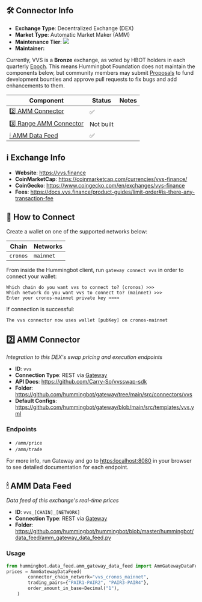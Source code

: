 ## 🛠 Connector Info

- **Exchange Type**: Decentralized Exchange (DEX)
- **Market Type**: Automatic Market Maker (AMM)
- **Maintenance Tier**: ![](https://img.shields.io/static/v1?label=Hummingbot&message=BRONZE&color=green)
- **Maintainer:** 

Currently, VVS is a **Bronze** exchange, as voted by HBOT holders in each quarterly [Epoch](/governance/epochs). This means Hummingbot Foundation does not maintain the components below, but community members may submit [Proposals](/governance/proposals) to fund development bounties and approve pull requests to fix bugs and add enhancements to them.

| Component | Status | Notes | 
| --------- | ------ | ----- |
| [2️⃣ AMM Connector](#2-amm-connector) | ✅ |
| [3️⃣ Range AMM Connector](#3-range-amm-connector) | Not built |
| [🕯 AMM Data Feed](#amm-data-feed) | ✅ |

## ℹ️ Exchange Info

- **Website**: <https://vvs.finance>
- **CoinMarketCap**: <https://coinmarketcap.com/currencies/vvs-finance/>
- **CoinGecko**: <https://www.coingecko.com/en/exchanges/vvs-finance>
- **Fees**: https://docs.vvs.finance/product-guides/limit-order#is-there-any-transaction-fee

## 🔑 How to Connect

Create a wallet on one of the supported networks below:

| Chain | Networks | 
| ----- | -------- |
| `cronos` | `mainnet` 

From inside the Hummingbot client, run `gateway connect vvs` in order to connect your wallet:

```
Which chain do you want vvs to connect to? (cronos) >>>
Which network do you want vvs to connect to? (mainnet) >>>
Enter your cronos-mainnet private key >>>>
```

If connection is successful:

```
The vvs connector now uses wallet [pubKey] on cronos-mainnet
```


## 2️⃣ AMM Connector
*Integration to this DEX's swap pricing and execution endpoints*

- **ID**: `vvs`
- **Connection Type**: REST via [Gateway](/gateway)
- **API Docs**: <https://github.com/Carry-So/vvsswap-sdk>
- **Folder**: https://github.com/hummingbot/gateway/tree/main/src/connectors/vvs
- **Default Configs**: https://github.com/hummingbot/gateway/blob/main/src/templates/vvs.yml

### Endpoints

- `/amm/price`
- `/amm/trade`


For more info, run Gateway and go to <https:localhost:8080> in your browser to see detailed documentation for each endpoint.

## 🕯 AMM Data Feed
*Data feed of this exchange's real-time prices*

- **ID**: `vvs_[CHAIN]_[NETWORK]`
- **Connection Type**: REST via [Gateway](/gateway)
- **Folder**: https://github.com/hummingbot/hummingbot/blob/master/hummingbot/data_feed/amm_gateway_data_feed.py

### Usage

```python
from hummingbot.data_feed.amm_gateway_data_feed import AmmGatewayDataFeed
prices = AmmGatewayDataFeed(
        connector_chain_network="vvs_cronos_mainnet",
        trading_pairs={"PAIR1-PAIR2", "PAIR3-PAIR4"},
        order_amount_in_base=Decimal("1"),
    )
```